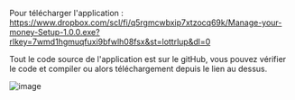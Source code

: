 Pour télécharger l'application : https://www.dropbox.com/scl/fi/q5rgmcwbxip7xtzocq69k/Manage-your-money-Setup-1.0.0.exe?rlkey=7wmd1hgmuqfuxi9bfwlh08fsx&st=lottrlup&dl=0

Tout le code source de l'application est sur le gitHub, vous pouvez vérifier le code et compiler ou alors téléchargement depuis le lien au dessus.

![image](https://github.com/user-attachments/assets/2a81ae50-f727-4e99-989b-92585295a2d1)
